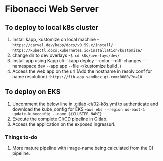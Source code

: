 # Fibonacci Web Server

## To deploy to local k8s cluster

1) Install kapp, kustomize on local machine
-`https://carvel.dev/kapp/docs/v0.59.x/install/`
-`https://kubectl.docs.kubernetes.io/installation/kustomize/`
2) change dir to dev overlays
 -`$ cd k8s/overlays/dev/`
3) Install app using Kapp cli
 -`kapp deploy --color --diff-changes --namespace dev  --app app --file <(kustomize build .)
4) Access the web app on the url (Add the hostname in resolv.conf for name resolution)
-`https://fib-app.sandbox.gt.com:8000/?n=10`

## To deploy on EKS

1) Uncomment the below line in .gitlab-ci/02-k8s.yml to authenticate and download the kube_config for EKS
-`aws eks --region us-east-1 update-kubeconfig --name ${CLUSTER_NAME}`
2) Execute the complete CI/CD pipeline in Gitlab.
3) Access the application on the exposed ingressurl.

### Things to-do

1. More mature pipeline with image-name being calculated from the CI pipeline.